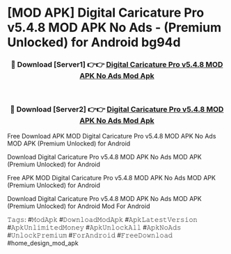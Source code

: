 # [MOD APK] Digital Caricature Pro v5.4.8 MOD APK No Ads - (Premium Unlocked) for Android bg94d



<div align="center">
<h3>🔴 Download [Server1] 👉👉 <a href="https://momento.my/?title=Digital_Caricature_Pro_v5.4.8_MOD_APK_No_Ads">Digital Caricature Pro v5.4.8 MOD APK No Ads Mod Apk</a></h3><br>

<h3>🔴 Download [Server2] 👉👉 <a href="https://momento.my/?title=Digital_Caricature_Pro_v5.4.8_MOD_APK_No_Ads">Digital Caricature Pro v5.4.8 MOD APK No Ads Mod Apk</a></h3>
</div>



Free Download APK MOD Digital Caricature Pro v5.4.8 MOD APK No Ads MOD APK (Premium Unlocked) for Android

Download Digital Caricature Pro v5.4.8 MOD APK No Ads MOD APK (Premium Unlocked) for Android

Free APK MOD Digital Caricature Pro v5.4.8 MOD APK No Ads MOD APK (Premium Unlocked) for Android

Download Digital Caricature Pro v5.4.8 MOD APK No Ads MOD APK (Premium Unlocked) for Android Mod For Android

𝚃𝚊𝚐𝚜: #𝙼𝚘𝚍𝙰𝚙𝚔 #𝙳𝚘𝚠𝚗𝚕𝚘𝚊𝚍𝙼𝚘𝚍𝙰𝚙𝚔 #𝙰𝚙𝚔𝙻𝚊𝚝𝚎𝚜𝚝𝚅𝚎𝚛𝚜𝚒𝚘𝚗 #𝙰𝚙𝚔𝚄𝚗𝚕𝚒𝚖𝚒𝚝𝚎𝚍𝙼𝚘𝚗𝚎𝚢 #𝙰𝚙𝚔𝚄𝚗𝚕𝚘𝚌𝚔𝙰𝚕𝚕 #𝙰𝚙𝚔𝙽𝚘𝙰𝚍𝚜 #𝚄𝚗𝚕𝚘𝚌𝚔𝙿𝚛𝚎𝚖𝚒𝚞𝚖 #𝙵𝚘𝚛𝙰𝚗𝚍𝚛𝚘𝚒𝚍 #𝙵𝚛𝚎𝚎𝙳𝚘𝚠𝚗𝚕𝚘𝚊𝚍 #home_design_mod_apk
